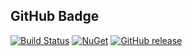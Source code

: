 ## GitHub Badge

[![Build Status](https://dev.azure.com/wk-j/github-badge/_apis/build/status/wk-j.github-badge?branchName=master)](https://dev.azure.com/wk-j/github-badge/_build/latest?definitionId=36&branchName=master)
[![NuGet](https://img.shields.io/nuget/v/github-badge.svg)](https://www.nuget.org/packages/github-badge)
[![GitHub release](https://img.shields.io/github/release/wk-j/github-badge.svg?style=social)](https://github.com/wk-j/github-badge/releases)